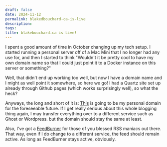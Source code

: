 ```yaml
---
draft: false
date: 2024-11-12
permalink: blakedbouchard-ca-is-live
description: 
tags: 
title: blakebouchard.ca is Live!
---
```

I spent a good amount of time in October changing up my tech setup. I started running a personal server off of a Mac Mini that I no longer had any use for, and then I started to think "Wouldn't it be pretty cool to have my own domain name so that I could just point it to a Docker instance on this server or something?"

Well, that didn't end up working too well, but now I have a domain name and I might as well point it somewhere, so here we go! I had a Quartz site set up already through Github pages (which works surprisingly well), so what the heck?

Anyways, the long and short of it is: [This](https://blakedbouchard.ca) is going to be my personal domain for the foreseeable future. If I get really serious about this whole blogging thing again, I may transfer everything over to a different service such as Ghost or Wordpress. but the domain should stay the same at least.

Also, I've got a [FeedBurner](https://feeds.feedburner.com/blakedbouchard/ultraflavourblog) for those of you blessed RSS maniacs out there. That way, even if I do change to a different service, the feed should remain active. As long as FeedBurner stays active, obviously.